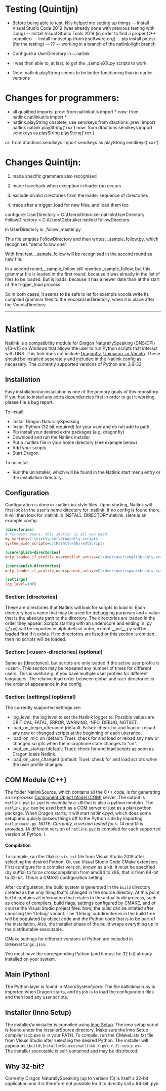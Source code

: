 # Testing (Quintijn)

- Before being able to test, Nils helped me setting up things
-- Install Visual Studio Code 2019 (was already done with previous testing with Doug)
-- Install Visual Studio Tools 2019 (in order to find a proper C++ compiler)
-- Install innosetup (from jrsoftware.org)
-- pip install pytest (for the testing)
-- ??
-- working in a branch of the natlink-light branch

- Configure a UserDirectory in ~\.natlink
- I was then able to, at last, to get the _sampleXX.py scripts to work
- Note: natlink.playString seems to be better functioning than in earlier versions

# Changes for programmers:
- all qualified imports:
prev: from natlinkutils import *
now: from natlink.natlinkutils import *
- natlink.playString obsolete, use sendkeys from dtactions:
prev:
import natlink
natlink.playString('xxx')
now:
from dtactions.sendkeys import sendkeys as playString
playString('xxx')

or:
from dtactions.sendkeys import sendkeys as playString
sendkeys('xxx')

# Changes Quintijn:
1. made specific grammars also recognised

2. made traceback when exception in loader.run occurs

3. exclude invalid directories from the loader sequence of directories

4. trace after a trigger_load for new files, and load them too

configure:
UserDirectory = C:\Users\Gebruiker\.natlink\UserDirectory
FollowDirectory = C:\Users\Gebruiker\.natlink\FollowDirectory

In UserDirectory is _follow_master.py.

This file empties  FollowDirectory and then writes: _sample_follow.py, which recognises "demo follow one".

With first test, _sample_follow will be recognised in the second round as new file.

In a second round, _sample_follow still rewrites _sample_follow, but this grammar file is loaded in the first round, because
it was already in the list of files to be loaded. But is loads, because it has a newer date than at the start of the trigger_load
process.

So in both cases, it seems to be safe to let for example vocola write its compiled grammar files to the VocolaUserDirectory, when
it is place after the VocolaDirectory

------




# Natlink

Natlink is a compatibility module for Dragon NaturallySpeaking (DNS/DPI) v13-v15 on Windows
that allows the user to run Python scripts that interact with DNS.
This fork does not include
 [Dragonfly](https://github.com/dictation-toolbox/dragonfly),
 [Unimacro, or Vocolo](https://qh.antenna.nl/unimacro/aboutunimacro/index.html).
These should be installed separately and included in the Natlink config as necessary.
The currently supported versions of Python are: 3.8-32

## Installation

Easy installation/uninstallation is one of the primary goals of this repository.
If you had to install any extra dependencies first in order to get it working,
please file a bug report.

To install:
 - Install Dragon NaturallySpeaking
 - Install Python (32 bit required) for your user and do not add to path.
 - Pip install your desired extra packages (e.g. dragonfly)
 - Download and run the Natlink installer
 - Put a .natlink file in your home directory (see example below)
 - Add your scripts
 - Start Dragon
  
To uninstall:
 - Run the uninstaller, 
    which will be found in the Natlink start menu entry or the installation directory.
  
## Configuration

Configuration is done in .natlink ini-style files.
Upon starting, Natlink will first look in the user's home directory for .natlink.
If no config is found there,
it will then look for .natlink in INSTALL_DIRECTORY\\natlink.
Here is an example config.

````ini
[directories]
# for most users, this section is all you need
my_scripts=C:\Users\user\dragonfly-scripts
system_wide_scripts=C:\Path\To\Shared\Scripts

[userenglish-directories]
only_loaded_if_profile_userenglish_active=C:\User\user\english-only-scripts

[userspanish-directories]
only_loaded_if_profile_userspanish_active=C:\User\user\spanish-only-scripts

[settings]
log_level=INFO
````

### Section: \[directories\] 
These are directories that Natlink will look for scripts to load in.
Each directory has a name that may be used for debugging purposes
and a value that is the absolute path to the directory.
The directories are loaded in the order they appear.
Scripts starting with an underscore and ending in .py (\_*.py)
will be imported in alphabetical order, except \_\_init\_\_.py will be
loaded first if it exists.
If no directories are listed or this section is omitted,
then no scripts will be loaded.

### Section: \[\<user\>-directories\] (optional)
Same as \[directories\], but scripts are only loaded if the active user profile is \<user\>.
This section may be repeated any number of times for different users.
This is useful e.g. if you have multiple user profiles for different languages.
The relative load order between global and user directories is the order of appearance in the config.

### Section: \[settings\] (optional)
The currently supported settings are:

- log_level: the log level to set the Natlink logger to. 
    Possible values are: CRITICAL, FATAL, ERROR, WARNING, INFO, DEBUG, NOTSET.
- load_on_begin_utterance (default: False): check for and load or reload any new or changed scripts at the beginning of each utterance.
- load_on_mic_on (default: True): check for and load or reload any new or changed scripts when the microphone state changes to "on". 
- load_on_startup (default: True): check for and load scripts as soon as Dragon loads Natlink.
- load_on_user_changed (default: True): check for and load scripts when the user profile changes.


## COM Module (C++)
The folder NatlinkSource, which contains all the C++ code, 
is for generating an in-process [Component Object Model (COM)](https://docs.microsoft.com/en-us/windows/win32/com/component-object-model--com--portal)
server.
The output is `natlink.pyd` (a .pyd is essentially a .dll that is also a python module).
The `natlink.pyd` can be used both as a COM server or just as a plain python package.
When Dragon starts, it will start natlink.pyd, 
which does some setup and quickly passes things off to the Python side by importing `natlinkmain.py`.
*NOTE: Currently, a version tested for v. 14 and 15 is provided.*
(A different version of `natlink.pyd` is compiled for each supported version of Python. )
#### Compilation
To compile, run the `CMakeLists.txt` file from Visual Studio 2019 after selecting the desired Python. Or, use Visual Studio Code CMake extension. First configure for a compiler version, known as a kit. It must be specified (by suffix) to force crosscompilation from amd64 to x86, that is from 64-bit to 32-bit. This is a CMAKE configuration setting.

After configuration, the build system is generated in the  `build` directory created as the only thing that's changed in the source directoy. At this point, `build` contains all information that relates to the actual build process, such as choice of compilers, build flags, settings configured by CMAKE, and of course the Visual Studio project files. Now, the build can be initated after choosing the 'Debug' variant. The 'Debug' subdirectories in the build tree will be populated by object code and the Python code that is to be part of the installation.  Also, the installer phase of the build wraps everything up in the distributable executable.

CMake settings for different versions of Python are included in `CMakeSettings.json`.

You must have the corresponding Python (and it must be 32 bit) already installed on your system.  

## Main (Python)
The Python layer is found in MacroSystem\\core.
The file natlinkmain.py is imported when Dragon starts,
and its job is to load the configuration files and then load any user scripts.

## Installer (Inno Setup)
The installer/uninstaller is compiled using [Inno Setup](https://jrsoftware.org/isinfo.php).
The inno setup script is found under the InstallerSource directory.
Make sure the Inno Setup compiler iscc.exe is in your PATH.
To compile, run the CMakeLists.txt file from Visual Studio after selecting the desired Python.
The installer will appear as `\build\InstallerSource\natlinkX.X-pyY.Y-32-setup.exe`  
The installer executable is self-contained and may be distributed.


## Why 32-bit?
Currently Dragon NaturallySpeaking (up to version 15) is itself a 32-bit application and it is therefore
not possible for it to directly call a 64-bit .pyd.